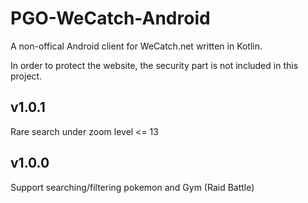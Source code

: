 # PGO-WeCatch-Android

A non-offical Android client for WeCatch.net written in Kotlin.

In order to protect the website, the security part is not included in this project.

## v1.0.1

Rare search under zoom level <= 13

## v1.0.0

Support searching/filtering pokemon and Gym (Raid Battle)